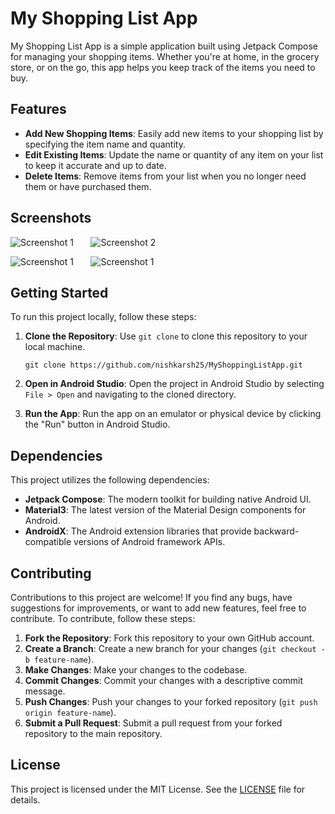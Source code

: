 # My Shopping List App

My Shopping List App is a simple application built using Jetpack Compose for managing your shopping items. Whether you're at home, in the grocery store, or on the go, this app helps you keep track of the items you need to buy.

## Features

- **Add New Shopping Items**: Easily add new items to your shopping list by specifying the item name and quantity.
- **Edit Existing Items**: Update the name or quantity of any item on your list to keep it accurate and up to date.
- **Delete Items**: Remove items from your list when you no longer need them or have purchased them.

## Screenshots

![Screenshot 1](Screenshots/ss1.png)
&nbsp; &nbsp; &nbsp;
![Screenshot 2](Screenshots/ss2.png)
<!-- -->
![Screenshot 1](Screenshots/ss3.png)
&nbsp; &nbsp; &nbsp;
![Screenshot 1](Screenshots/ss4.png)



## Getting Started

To run this project locally, follow these steps:

1. **Clone the Repository**: Use `git clone` to clone this repository to your local machine.
    ```
    git clone https://github.com/nishkarsh25/MyShoppingListApp.git
    ```

2. **Open in Android Studio**: Open the project in Android Studio by selecting `File > Open` and navigating to the cloned directory.

3. **Run the App**: Run the app on an emulator or physical device by clicking the "Run" button in Android Studio.

## Dependencies

This project utilizes the following dependencies:

- **Jetpack Compose**: The modern toolkit for building native Android UI.
- **Material3**: The latest version of the Material Design components for Android.
- **AndroidX**: The Android extension libraries that provide backward-compatible versions of Android framework APIs.

## Contributing

Contributions to this project are welcome! If you find any bugs, have suggestions for improvements, or want to add new features, feel free to contribute. To contribute, follow these steps:

1. **Fork the Repository**: Fork this repository to your own GitHub account.
2. **Create a Branch**: Create a new branch for your changes (`git checkout -b feature-name`).
3. **Make Changes**: Make your changes to the codebase.
4. **Commit Changes**: Commit your changes with a descriptive commit message.
5. **Push Changes**: Push your changes to your forked repository (`git push origin feature-name`).
6. **Submit a Pull Request**: Submit a pull request from your forked repository to the main repository.

## License

This project is licensed under the MIT License. See the [LICENSE](LICENSE) file for details.
